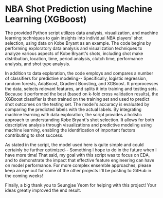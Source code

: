 # NBA Shot Prediction using Machine Learning (XGBoost) #

The provided Python script utilizes data analysis, visualization, and machine learning techniques to gain insights into individual NBA players' shot selection, using data on Kobe Bryant as an example. The code begins by performing exploratory data analysis and visualization techniques to analyze various aspects of Kobe Bryant's shots, including shot make distribution, location, time, period analysis, clutch time, performance analysis, and shot type analysis.

In addition to data exploration, the code employs and compares a number of classifiers for predictive modeling-- Specifically, logistic regression, random forests, AdaBoost, Gradient Boosting, and XGBoost. It preprocesses the data, selects relevant features, and splits it into training and testing sets. Because it performed the best (based on k-fold cross validation results), the XGBoost classifier is then trained on the training set and used to predict shot outcomes on the testing set. The model's accuracy is evaluated by comparing the predicted labels with the actual labels. By integrating machine learning with data exploration, the script provides a holistic approach to understanding Kobe Bryant's shot selection. It allows for both descriptive analysis through visualizations and predictive modeling using machine learning, enabling the identification of important factors contributing to shot success. 

As stated in the script, the model used here is quite simple and could certainly be further optimized-- Something I hope to do in the future when I have more time! That said, my goal with this script was to focus on EDA, and to demonstrate the impact that effective feature engineering can have on model performance. For more complex ensemble approaches, please keep an eye out for some of the other projects I'll be posting to GitHub in the coming weeks!

Finally, a big thank you to Seungjae Yeom for helping with this project! Your ideas greatly improved the end result. 
